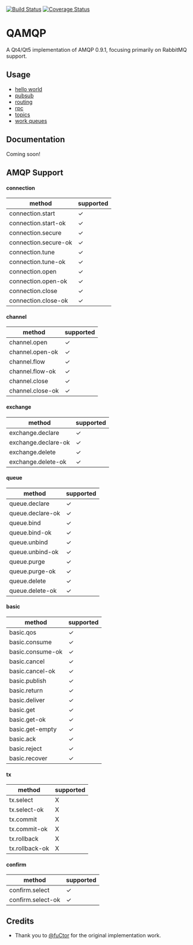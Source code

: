 [![Build Status](https://travis-ci.org/mbroadst/qamqp.svg?branch=master)](https://travis-ci.org/mbroadst/qamqp)
[![Coverage Status](https://img.shields.io/coveralls/mbroadst/qamqp.svg)](https://coveralls.io/r/mbroadst/qamqp?branch=master)

QAMQP
=============
A Qt4/Qt5 implementation of AMQP 0.9.1, focusing primarily on RabbitMQ support.

Usage
------------
* [hello world](https://github.com/mbroadst/qamqp/tree/master/tutorials/helloworld)
* [pubsub](https://github.com/mbroadst/qamqp/tree/master/tutorials/pubsub)
* [routing](https://github.com/mbroadst/qamqp/tree/master/tutorials/routing)
* [rpc](https://github.com/mbroadst/qamqp/tree/master/tutorials/rpc)
* [topics](https://github.com/mbroadst/qamqp/tree/master/tutorials/topics)
* [work queues](https://github.com/mbroadst/qamqp/tree/master/tutorials/workqueues)

Documentation
------------
Coming soon!


AMQP Support
------------

#### connection
| method | supported |
| ---    | ---       |
| connection.start      | ✓ |
| connection.start-ok   | ✓ |
| connection.secure     | ✓ |
| connection.secure-ok  | ✓ |
| connection.tune       | ✓ |
| connection.tune-ok    | ✓ |
| connection.open       | ✓ |
| connection.open-ok    | ✓ |
| connection.close      | ✓ |
| connection.close-ok   | ✓ |

#### channel
| method | supported |
| ------ | --------- |
| channel.open          | ✓ |
| channel.open-ok       | ✓ |
| channel.flow          | ✓ |
| channel.flow-ok       | ✓ |
| channel.close         | ✓ |
| channel.close-ok      | ✓ |

#### exchange
| method | supported |
| ------ | --------- |
| exchange.declare      | ✓ |
| exchange.declare-ok   | ✓ |
| exchange.delete       | ✓ |
| exchange.delete-ok    | ✓ |

#### queue
| method | supported |
| ------ | --------- |
| queue.declare         | ✓ |
| queue.declare-ok      | ✓ |
| queue.bind            | ✓ |
| queue.bind-ok         | ✓ |
| queue.unbind          | ✓ |
| queue.unbind-ok       | ✓ |
| queue.purge           | ✓ |
| queue.purge-ok        | ✓ |
| queue.delete          | ✓ |
| queue.delete-ok       | ✓ |

#### basic
| method | supported |
| ------ | --------- |
| basic.qos             | ✓ |
| basic.consume         | ✓ |
| basic.consume-ok      | ✓ |
| basic.cancel          | ✓ |
| basic.cancel-ok       | ✓ |
| basic.publish         | ✓ |
| basic.return          | ✓ |
| basic.deliver         | ✓ |
| basic.get             | ✓ |
| basic.get-ok          | ✓ |
| basic.get-empty       | ✓ |
| basic.ack             | ✓ |
| basic.reject          | ✓ |
| basic.recover         | ✓ |

#### tx
| method | supported |
| ------ | --------- |
| tx.select             | X |
| tx.select-ok          | X |
| tx.commit             | X |
| tx.commit-ok          | X |
| tx.rollback           | X |
| tx.rollback-ok        | X |

#### confirm
| method | supported |
| ------ | --------- |
| confirm.select        | ✓ |
| confirm.select-ok     | ✓ |

Credits
------------
* Thank you to [@fuCtor](https://github.com/fuCtor) for the original implementation work.
